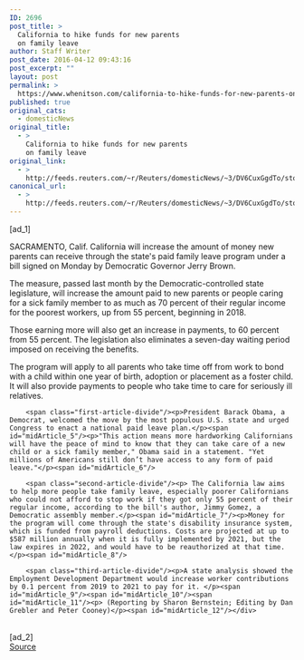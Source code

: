 ```yaml
---
ID: 2696
post_title: >
  California to hike funds for new parents
  on family leave
author: Staff Writer
post_date: 2016-04-12 09:43:16
post_excerpt: ""
layout: post
permalink: >
  https://www.whenitson.com/california-to-hike-funds-for-new-parents-on-family-leave/
published: true
original_cats:
  - domesticNews
original_title:
  - >
    California to hike funds for new parents
    on family leave
original_link:
  - >
    http://feeds.reuters.com/~r/Reuters/domesticNews/~3/DV6CuxGgdTo/story01.htm
canonical_url:
  - >
    http://feeds.reuters.com/~r/Reuters/domesticNews/~3/DV6CuxGgdTo/story01.htm
---
```

 [ad_1]
<br><div id="articleText">
<span id="midArticle_start"/>

<span id="midArticle_0"/><span class="focusParagraph" readability="4"><p><span class="articleLocation">SACRAMENTO, Calif.</span> California will increase the amount of money new parents can receive through the state's paid family leave program under a bill signed on Monday by Democratic Governor Jerry Brown.</p></span><span id="midArticle_1"/><p>The measure, passed last month by the Democratic-controlled state legislature, will increase the amount paid to new parents or people caring for a sick family member to as much as 70 percent of their regular income for the poorest workers, up from 55 percent, beginning in 2018.</p><span id="midArticle_2"/><p>Those earning more will also get an increase in payments, to 60 percent from 55 percent. The legislation also eliminates a seven-day waiting period imposed on receiving the benefits.</p><span id="midArticle_3"/><p>The program will apply to all parents who take time off from work to bond with a child within one year of birth, adoption or placement as a foster child. It will also provide payments to people who take time to care for seriously ill relatives.</p><span id="midArticle_4"/>
        
        <span class="first-article-divide"/><p>President Barack Obama, a Democrat, welcomed the move by the most populous U.S. state and urged Congress to enact a national paid leave plan.</p><span id="midArticle_5"/><p>"This action means more hardworking Californians will have the peace of mind to know that they can take care of a new child or a sick family member," Obama said in a statement. "Yet millions of Americans still don’t have access to any form of paid leave."</p><span id="midArticle_6"/>
        
        <span class="second-article-divide"/><p> The California law aims to help more people take family leave, especially poorer Californians who could not afford to stop work if they got only 55 percent of their regular income, according to the bill's author, Jimmy Gomez, a Democratic assembly member.</p><span id="midArticle_7"/><p>Money for the program will come through the state's disability insurance system, which is funded from payroll deductions. Costs are projected at up to $587 million annually when it is fully implemented by 2021, but the law expires in 2022, and would have to be reauthorized at that time.</p><span id="midArticle_8"/>
        
        <span class="third-article-divide"/><p>A state analysis showed the Employment Development Department would increase worker contributions by 0.1 percent from 2019 to 2021 to pay for it. </p><span id="midArticle_9"/><span id="midArticle_10"/><span id="midArticle_11"/><p> (Reporting by Sharon Bernstein; Editing by Dan Grebler and Peter Cooney)</p><span id="midArticle_12"/></div>
<br>[ad_2]
<br><a href="http://feeds.reuters.com/~r/Reuters/domesticNews/~3/DV6CuxGgdTo/story01.htm">Source </a>